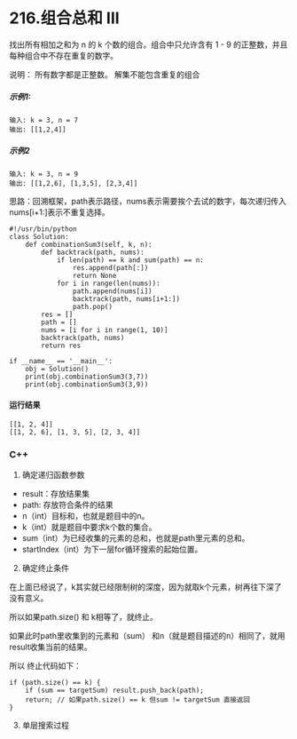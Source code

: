 # 216.组合总和 III
找出所有相加之和为 n 的 k 个数的组合。组合中只允许含有 1 - 9 的正整数，并且每种组合中不存在重复的数字。

说明：
所有数字都是正整数。
解集不能包含重复的组合

##### 示例1:
    输入: k = 3, n = 7
    输出: [[1,2,4]]
    
##### 示例2
    输入: k = 3, n = 9
    输出: [[1,2,6], [1,3,5], [2,3,4]]

思路：回溯框架，path表示路径，nums表示需要挨个去试的数字，每次递归传入nums[i+1:]表示不重复选择。

    #!/usr/bin/python
    class Solution:
        def combinationSum3(self, k, n):
            def backtrack(path, nums):
                if len(path) == k and sum(path) == n:
                    res.append(path[:])
                    return None
                for i in range(len(nums)):
                    path.append(nums[i])
                    backtrack(path, nums[i+1:])
                    path.pop()
            res = []
            path = []
            nums = [i for i in range(1, 10)]
            backtrack(path, nums)
            return res

    if __name__ == '__main__':
        obj = Solution()
        print(obj.combinationSum3(3,7))
        print(obj.combinationSum3(3,9))
            
#### 运行结果
    [[1, 2, 4]]
    [[1, 2, 6], [1, 3, 5], [2, 3, 4]]
####

### C++

1. 确定递归函数参数

* result：存放结果集
* path: 存放符合条件的结果
* n（int）目标和，也就是题目中的n。
* k（int）就是题目中要求k个数的集合。
* sum（int）为已经收集的元素的总和，也就是path里元素的总和。
* startIndex（int）为下一层for循环搜索的起始位置。

2. 确定终止条件

在上面已经说了，k其实就已经限制树的深度，因为就取k个元素，树再往下深了没有意义。

所以如果path.size() 和 k相等了，就终止。

如果此时path里收集到的元素和（sum） 和n（就是题目描述的n）相同了，就用result收集当前的结果。

所以 终止代码如下：

    if (path.size() == k) {
        if (sum == targetSum) result.push_back(path);
        return; // 如果path.size() == k 但sum != targetSum 直接返回
    }
    
3. 单层搜索过程

